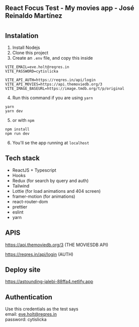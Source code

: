 ## React Focus Test - My movies app - José Reinaldo Martínez 

#

## Instalation
1. Install Nodejs
2. Clone this project
3. Create an ```.env``` file, and copy this inside

```
VITE_EMAIL=eve.holt@reqres.in
VITE_PASSWORD=cytislicka

VITE_API_AUTH=https://reqres.in/api/login
VITE_API_MOVIES=https://api.themoviedb.org/3
VITE_IMAGE_BASEURL=https://image.tmdb.org/t/p/original
```
4. Run this command if you are using ```yarn```
```
yarn
yarn dev
```

5. or with ```npm```
```
npm install
npm run dev
```

6. You'll se the app running at ```localhost```  
     
     
    
## Tech stack
- ReactJS + Typescript
- Hooks
- Redux (for search by query and auth)
- Tailwind
- Lottie (for load animations and 404 screen)
- framer-motion (for animations)
- react-router-dom
- prettier
- eslint
- yarn
  

## APIS
https://api.themoviedb.org/3 (THE MOVIESDB API)  

https://reqres.in/api/login (AUTH)

## Deploy site
https://astounding-jalebi-88ffa4.netlify.app

## Authentication
Use this credentials as the test says  
email: eve.holt@reqres.in  
password: cytislicka
